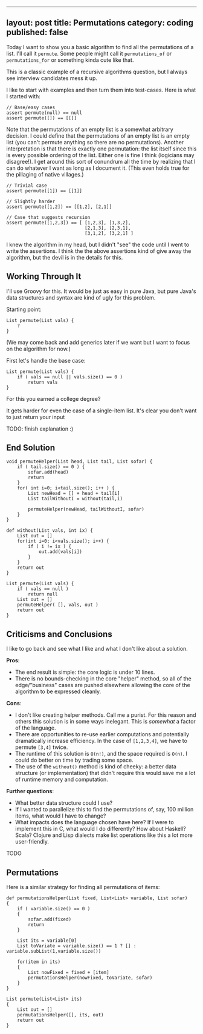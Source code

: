   ---------------------
  layout: post
  title: Permutations
  category: coding
  published: false
  ---------------------

Today I want to show you a basic algorithm to find all the permutations
of a list. I'll call it `permute`. Some people might call it
`permutations_of` or `permutations_for` or something kinda cute like
that.

This is a classic example of a recursive algorithms question, but I
always see interview candidates mess it up.

I like to start with examples and then turn them into test-cases. Here
is what I started with:

    // Base/easy cases
    assert permute(null) == null
    assert permute([]) == [[]]

Note that the permutations of an empty list is a somewhat arbitrary
decision. I could define that the permutations of an empty list is an
empty list (you can't permute anything so there are no permutations).
Another interpretation is that there is exactly one permutation: the
list itself since this is every possible ordering of the list. Either
one is fine I think (logicians may disagree!). I get around this sort of
conundrum all the time by realizing that I can do whatever I want as
long as I document it. (This even holds true for the pillaging of native
villages.)

    // Trivial case
    assert permute([1]) == [[1]]

    // Slightly harder
    assert permute([1,2]) == [[1,2], [2,1]]

    // Case that suggests recursion
    assert permute([1,2,3]) == [ [1,2,3], [1,3,2],
                                 [2,1,3], [2,3,1],
                                 [3,1,2], [3,2,1] ]

I knew the algorithm in my head, but I didn't "see" the code until I
went to write the assertions. I think the the above assertions kind of
give away the algorithm, but the devil is in the details for this.

Working Through It
------------------

I'll use Groovy for this. It would be just as easy in pure Java, but
pure Java's data structures and syntax are kind of ugly for this
problem.

Starting point:

    List permute(List vals) {
        ?
    }

(We may come back and add generics later if we want but I want to focus
on the algorithm for now.)

First let's handle the base case:

    List permute(List vals) {
        if ( vals == null || vals.size() == 0 )
            return vals
    }

For this you earned a college degree?

It gets harder for even the case of a single-item list. It's clear you
don't want to just return your input

TODO: finish explanation :)

End Solution
------------

    void permuteHelper(List head, List tail, List sofar) {
        if ( tail.size() == 0 ) {
            sofar.add(head)
            return
        }
        for( int i=0; i<tail.size(); i++ ) {
            List newHead = [] + head + tail[i]
            List tailWithoutI = without(tail,i)
            
            permuteHelper(newHead, tailWithoutI, sofar)
        }
    }

    def without(List vals, int ix) {
        List out = []
        for(int i=0; i<vals.size(); i++) {
            if ( i != ix ) {
                out.add(vals[i])
            }
        }
        return out
    }

    List permute(List vals) {
        if ( vals == null ) 
            return null
        List out = []
        permuteHelper( [], vals, out )
        return out
    }

Criticisms and Conclusions
--------------------------

I like to go back and see what I like and what I don't like about a
solution.

**Pros**:

-   The end result is simple: the core logic is under 10 lines.
-   There is no bounds-checking in the core "helper" method, so all of
    the edge/"business" cases are pushed elsewhere allowing the core of
    the algorithm to be expressed cleanly.

**Cons**:

-   I don't like creating helper methods. Call me a purist. For this
    reason and others this solution is in some ways inelegant. This is
    *somewhat* a factor of the language.
-   There are opportunities to re-use earlier computations and
    potentially dramatically increase efficiency. In the case of
    `[1,2,3,4]`, we have to permute `[3,4]` twice.
-   The runtime of this solution is `O(n!)`, and the space required is
    `O(n)`. I could do better on time by trading some space.
-   The use of the `without()` method is kind of cheeky: a better data
    structure (or implementation) that didn't require this would save me
    a lot of runtime memory and computation.

**Further questions**:

-   What better data structure could I use?
-   If I wanted to parallelize this to find the permutations of, say,
    100 million items, what would I have to change?
-   What impacts does the language chosen have here? If I were to
    implement this in C, what would I do differently? How about Haskell?
    Scala? Clojure and Lisp dialects make list operations like this a
    lot more user-friendly.

TODO

Permutations
------------

Here is a similar strategy for finding all permutations of items:

    def permutationsHelper(List fixed, List<List> variable, List sofar)
    {
    	if ( variable.size() == 0 ) 
    	{
    		sofar.add(fixed)
    		return
    	}
        
    	List its = variable[0]
    	List toVariate = variable.size() == 1 ? [] : variable.subList(1,variable.size())
        
    	for(item in its) 
    	{
    		List nowFixed = fixed + [item]
    		permutationsHelper(nowFixed, toVariate, sofar)
    	}
    }
    
    List permute(List<List> its)
    {
    	List out = []
    	permutationsHelper([], its, out)
    	return out
    }




